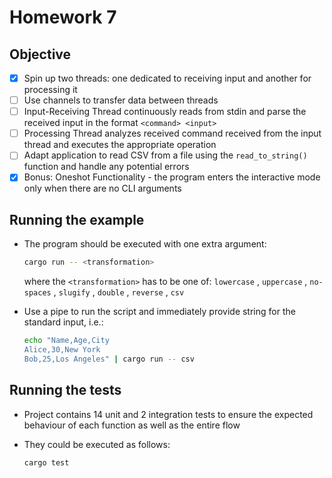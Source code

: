 # Homework 7

## Objective

- [x] Spin up two threads: one dedicated to receiving input and another for processing it
- [ ] Use channels to transfer data between threads
- [ ] Input-Receiving Thread continuously reads from stdin and parse the received input in the format `<command> <input>`
- [ ] Processing Thread analyzes received command received from the input thread and executes the appropriate operation
- [ ] Adapt application to read CSV from a file using the `read_to_string()` function and handle any potential errors
- [x] Bonus: Oneshot Functionality - the program enters the interactive mode only when there are no CLI arguments

## Running the example

* The program should be executed with one extra argument:

    ```sh
    cargo run -- <transformation>
    ```
    where the `<transformation>` has to be one of:
    `lowercase` , `uppercase` , `no-spaces` , `slugify` , `double` , `reverse` , `csv`

* Use a pipe to run the script and immediately provide string for the standard input, i.e.:

    ```sh
    echo "Name,Age,City
    Alice,30,New York
    Bob,25,Los Angeles" | cargo run -- csv
    ```

## Running the tests

* Project contains 14 unit and 2 integration tests to ensure the expected behaviour of each function as well as the entire flow
* They could be executed as follows:

    ```sh
    cargo test
    ```
